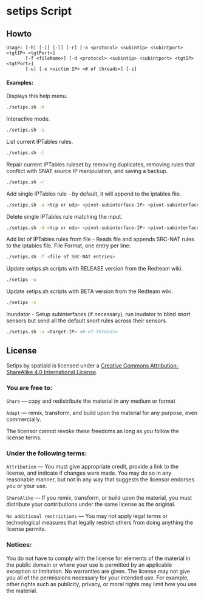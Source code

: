 # setips Script

## Howto
```
Usage: [-h] [-i] [-l] [-r] [-a <protocol> <subintip> <subintport> <tgtIP> <tgtPort>] 
       [-f <fileName>] [-d <protocol> <subintip> <subintport> <tgtIP> <tgtPort>] 
       [-u] [-x <victim IP> <# of threads>] [-z]
```
#### Examples:
Displays this help menu.
```bash
./setips.sh -h
```

Interactive mode.
```bash
./setips.sh -i
```

List current IPTables rules.
```bash
./setips.sh -l
```

Repair current IPTables ruleset by removing duplicates, removing rules that conflict with SNAT source IP manipulation, and saving a backup.
```bash
./setips.sh -r
```

Add single IPTables rule - by default, it will append to the iptables file.
```bash
./setips.sh -a <tcp or udp> <pivot-subinterface-IP> <pivot-subinterface-listen-port> <target-IP> <target-port>
```

Delete single IPTables rule matching the input.
```bash
./setips.sh -d <tcp or udp> <pivot-subinterface-IP> <pivot-subinterface-listen-port> <target-IP> <target-port>
```

Add list of IPTables rules from file - Reads file and appends SRC-NAT rules to the iptables file.
File Format, one entry per line:  <tcp or udp> <pivot-subinterface-IP> <pivot-subinterface-listen-port> <target-IP> <target-port>
```bash
./setips.sh -f <file of SRC-NAT entries>
```

Update setips.sh scripts with RELEASE version from the Redteam wiki.
```bash
./setips -u
```

Update setips.sh scripts with BETA version from the Redteam wiki.
```bash
./setips -z
```

Inundator - Setup subinterfaces (if necessary), run inudator to blind snort sensors but send all the default snort rules across their sensors.
```bash
./setips.sh -x <target-IP> <#-of-threads>
```

## License
Setips by spatiald is licensed under a [Creative Commons Attribution-ShareAlike 4.0 International License](http://creativecommons.org/licenses/by-sa/4.0/legalcode).

### You are free to:
```Share``` — copy and redistribute the material in any medium or format

```Adapt``` — remix, transform, and build upon the material for any purpose, even commercially.

 The licensor cannot revoke these freedoms as long as you follow the license terms.

### Under the following terms:
```Attribution``` — You must give appropriate credit, provide a link to the license, and indicate if changes were made. You may do so in any reasonable manner, but not in any way that suggests the licensor endorses you or your use.

```ShareAlike``` — If you remix, transform, or build upon the material, you must distribute your contributions under the same license as the original.

```No additional restrictions``` — You may not apply legal terms or technological measures that legally restrict others from doing anything the license permits.

### Notices:
You do not have to comply with the license for elements of the material in the public domain or where your use is permitted by an applicable exception or limitation.
No warranties are given. The license may not give you all of the permissions necessary for your intended use. For example, other rights such as publicity, privacy, or moral rights may limit how you use the material.
